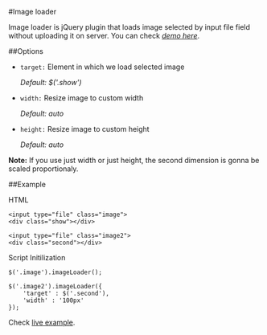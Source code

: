 #Image loader

Image loader is jQuery plugin that loads image selected by input file field without uploading it on server. You can check *[demo here](http://salencebg.github.com/image-loader)*.

##Options

* `target:` Element in which we load selected image
	
	*Default: $('.show')*

* `width:` Resize image to custom width

	*Default: auto*

* `height:` Resize image to custom height

	*Default: auto*

**Note:** If you use just width or just height, the second dimension is gonna be scaled proportionaly.

##Example

HTML

	<input type="file" class="image">
	<div class="show"></div>
	
	<input type="file" class="image2">
	<div class="second"></div>
	
Script Initilization

	$('.image').imageLoader();
	
	$('.image2').imageLoader({
		'target' : $('.second'),
		'width' : '100px'
	});
	
Check [live example](http://salencebg.github.com/image-loader).